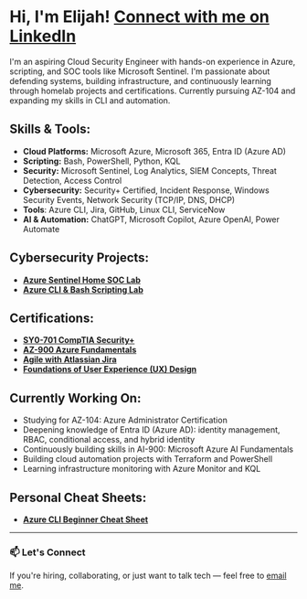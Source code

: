 <h1>Hi, I'm Elijah! <a href="https://www.linkedin.com/in/elijah-small-73305725a/" target="_blank">Connect with me on LinkedIn</a></h1>
<p>I'm an aspiring Cloud Security Engineer with hands-on experience in Azure, scripting, and SOC tools like Microsoft Sentinel. I'm passionate about defending systems, building infrastructure, and continuously learning through homelab projects and certifications. Currently pursuing AZ-104 and expanding my skills in CLI and automation.</p>

<h2> Skills & Tools:</h2>
<ul>
  <li><strong>Cloud Platforms:</strong> Microsoft Azure, Microsoft 365, Entra ID (Azure AD)</li>
  <li><strong>Scripting:</strong> Bash, PowerShell, Python, KQL</li>
  <li><strong>Security:</strong> Microsoft Sentinel, Log Analytics, SIEM Concepts, Threat Detection, Access Control</li>
  <li><strong>Cybersecurity:</strong> Security+ Certified, Incident Response, Windows Security Events, Network Security (TCP/IP, DNS, DHCP)</li>
  <li><strong>Tools</strong>: Azure CLI, Jira, GitHub, Linux CLI, ServiceNow</li>
  <li><strong>AI & Automation:</strong> ChatGPT, Microsoft Copilot, Azure OpenAI, Power Automate</li>
</ul>

<h2> Cybersecurity Projects:</h2>

- <a href="https://github.com/elismall/HOMELAB-MS-SENTINEL"><b>Azure Sentinel Home SOC Lab</b></a>
- <a href="https://github.com/picksix3/azure-cli-powershell-bash-lab"><b>Azure CLI & Bash Scripting Lab</b></a>

<h2> Certifications:</h2>

- <b>[SY0-701 CompTIA Security+](https://www.credly.com/badges/30ddef5d-62f6-4ad2-9677-a976d0154346/public_url)</b>
- <b>[AZ-900 Azure Fundamentals](https://learn.microsoft.com/api/credentials/share/en-us/ElijahSmall-6774/F7DEAD1E9FE7E0C1?sharingId=1DA9E0701D40A7E7)</b>
- <b>[Agile with Atlassian Jira](https://www.coursera.org/account/accomplishments/verify/UPQ5B27SFZL9?utm_source=link&utm_medium=certificate&utm_content=cert_image&utm_campaign=sharing_cta&utm_product=course)</b>
- <b>[Foundations of User Experience (UX) Design](https://www.coursera.org/account/accomplishments/verify/R6YTHYQTQA3G)</b>

<h2> Currently Working On:</h2>
<ul>
  <li>Studying for AZ-104: Azure Administrator Certification</li>
  <li>Deepening knowledge of Entra ID (Azure AD): identity management, RBAC, conditional access, and hybrid identity</li>
  <li>Continuously building skills in AI-900: Microsoft Azure AI Fundamentals</li>
  <li>Building cloud automation projects with Terraform and PowerShell</li>
  <li>Learning infrastructure monitoring with Azure Monitor and KQL</li>
</ul>


<h2>  Personal Cheat Sheets:</h2>

- <a href="https://github.com/elismall/azure-cli-cheat-sheet"><b>Azure CLI Beginner Cheat Sheet</b></a>

---

<h3>📫 Let's Connect</h3>
<p>If you're hiring, collaborating, or just want to talk tech — feel free to <a href="mailto:elijahsmall.es@gmail.com">email me</a>.</p>

<!--

**picksix3/picksix3** is a ✨ _special_ ✨ repository because its `README.md` (this file) appears on your GitHub profile.

Here are some ideas to get you started:

- 🔭 I’m currently working on ...
- 🌱 I’m currently learning ...
- 👯 I’m looking to collaborate on ...
- 🤔 I’m looking for help with ...
- 💬 Ask me about ...
- 📫 How to reach me: ...
- 😄 Pronouns: ...
- ⚡ Fun fact: ...
-->
